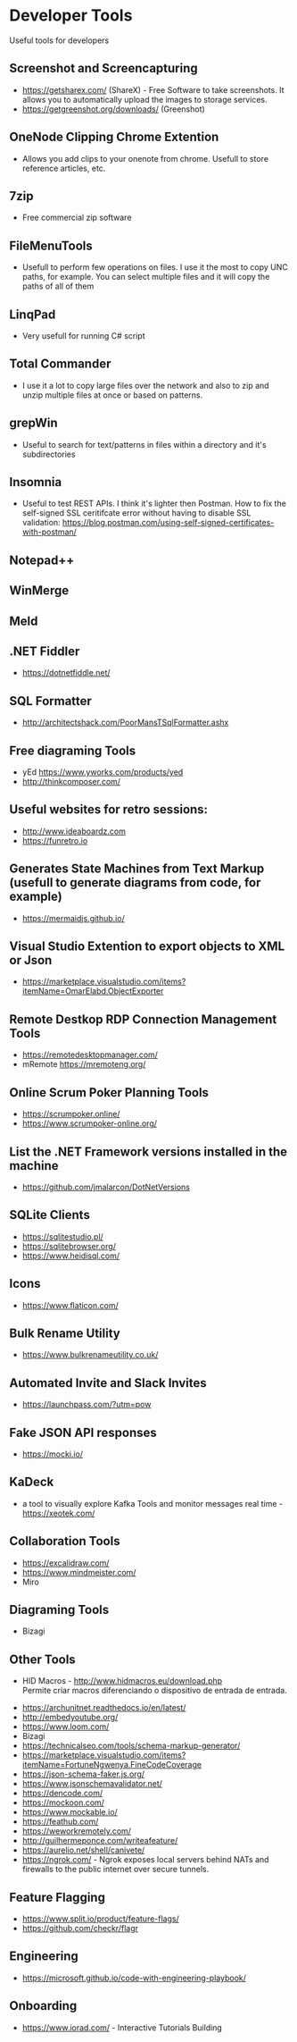 # Developer Tools
Useful tools for developers

## Screenshot and Screencapturing
* https://getsharex.com/ (ShareX) - Free Software to take screenshots. It allows you to automatically upload the images to storage services.
* https://getgreenshot.org/downloads/ (Greenshot)

## OneNode Clipping Chrome Extention
* Allows you add clips to your onenote from chrome. Usefull to store reference articles, etc.

## 7zip
* Free commercial zip software

## FileMenuTools
* Usefull to perform few operations on files. I use it the most to copy UNC paths, for example. You can select multiple files and it will copy the paths of all of them

## LinqPad
* Very usefull for running C# script

## Total Commander
* I use it a lot to copy large files over the network and also to zip and unzip multiple files at once or based on patterns.

## grepWin
* Useful to search for text/patterns in files within a directory and it's subdirectories

## Insomnia
* Useful to test REST APIs. I think it's lighter then Postman. How to fix the self-signed SSL ceritifcate error without having to disable SSL validation: https://blog.postman.com/using-self-signed-certificates-with-postman/

## Notepad++

## WinMerge

## Meld

## .NET Fiddler
* https://dotnetfiddle.net/

## SQL Formatter
* http://architectshack.com/PoorMansTSqlFormatter.ashx

## Free diagraming Tools
* yEd https://www.yworks.com/products/yed
* http://thinkcomposer.com/


## Useful websites for retro sessions:
* http://www.ideaboardz.com
* https://funretro.io

## Generates State Machines from Text Markup (usefull to generate diagrams from code, for example)
* https://mermaidjs.github.io/ 

## Visual Studio Extention to export objects to XML or Json
* https://marketplace.visualstudio.com/items?itemName=OmarElabd.ObjectExporter

## Remote Destkop RDP Connection Management Tools
* https://remotedesktopmanager.com/
* mRemote https://mremoteng.org/

## Online Scrum Poker Planning Tools
* https://scrumpoker.online/
* https://www.scrumpoker-online.org/

## List the .NET Framework versions installed in the machine
* https://github.com/jmalarcon/DotNetVersions

## SQLite Clients
* https://sqlitestudio.pl/
* https://sqlitebrowser.org/
* https://www.heidisql.com/

## Icons
* https://www.flaticon.com/

## Bulk Rename Utility
* https://www.bulkrenameutility.co.uk/

## Automated Invite and Slack Invites
* https://launchpass.com/?utm=pow

## Fake JSON API responses
* https://mocki.io/

## KaDeck
* a tool to visually explore Kafka Tools and monitor messages real time - https://xeotek.com/

## Collaboration Tools
* https://excalidraw.com/
* https://www.mindmeister.com/
* Miro


## Diagraming Tools
* Bizagi

## Other Tools
* HID Macros - http://www.hidmacros.eu/download.php  
Permite criar macros diferenciando o dispositivo de entrada de entrada. 

+ https://archunitnet.readthedocs.io/en/latest/
+ http://embedyoutube.org/
+ https://www.loom.com/
+ Bizagi
+ https://technicalseo.com/tools/schema-markup-generator/
+ https://marketplace.visualstudio.com/items?itemName=FortuneNgwenya.FineCodeCoverage
+ https://json-schema-faker.js.org/
+ https://www.jsonschemavalidator.net/
+ https://dencode.com/
+ https://mockoon.com/
+ https://www.mockable.io/
+ https://feathub.com/
+ https://weworkremotely.com/
+ http://guilhermeponce.com/writeafeature/
+ https://aurelio.net/shell/canivete/
+ https://ngrok.com/ - Ngrok exposes local servers behind NATs and firewalls to the public internet over secure tunnels.

## Feature Flagging
+ https://www.split.io/product/feature-flags/
+ https://github.com/checkr/flagr

## Engineering
+ https://microsoft.github.io/code-with-engineering-playbook/

## Onboarding
+ https://www.iorad.com/ - Interactive Tutorials Building

